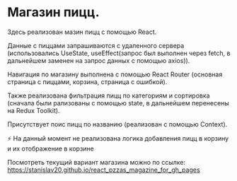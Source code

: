 # Магазин пицц.

Здесь реализован мазин пицц с помощью React.

Данные с пиццами запрашиваются с удаленного сервера (использовались UseState, useEffect(запрос был выполнен через fetch, в дальнейшем заменен на запрос данных с помощью axios)).

Навигация по магазину выполнена с помощью React Router (основная страница с пиццами, корзина, страница с ошибкой).

Также реализована фильтрация пицц по категориям и сортировка (сначала были рализованы с помощью state, в дальнейшем перенесены на Redux Toolkit).

Присутствует поис пицц по названию (реализован с помощью Context).

⚡ На данный момент не реализована логика добавления пицц в корзину и их отображение в корзине

Посмотреть текущий вариант магазина можно по ссылке: https://stanislav20.github.io/react_pzzas_magazine_for_gh_pages
